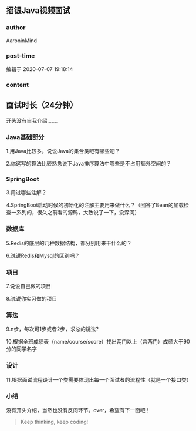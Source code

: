 ## 招银Java视频面试
### author 
AaroninMind
### post-time 

编辑于  2020-07-07 19:18:14
### content 
<div class="post-topic-des nc-post-content">
 <h2 id="面试时长（24分钟）">
  面试时长（24分钟）
 </h2>
 <p>
  开头没有自我介绍.......
 </p>
 <h3 id="java基础部分">
  Java基础部分
 </h3>
 <p>
  1.用Java比较多，说说Java的集合类吧有哪些吧？
 </p>
 <p>
  2.你这写的算法比较熟悉说下Java排序算法中哪些是不占用额外空间的？
 </p>
 <h3 id="springboot">
  SpringBoot
 </h3>
 <p>
  3.用过哪些注解？
 </p>
 <p>
  4.SpringBoot启动时候的初始化的注解主要用来做什么？（回答了Bean的加载检查一系列的，很久之前看的源码，大致说了一下，没深问）
 </p>
 <h3 id="数据库">
  数据库
 </h3>
 <p>
  5.Redis的底层的几种数据结构，都分别用来干什么的？
 </p>
 <p>
  6.说说Redis和Mysql的区别吧？
 </p>
 <h3 id="项目">
  项目
 </h3>
 <p>
  7.说说自己做的项目
 </p>
 <p>
  8.说说你实习做的项目
 </p>
 <h3 id="算法">
  算法
 </h3>
 <p>
  9.n步，每次可1步或者2步，求总的跳法?
 </p>
 <p>
  10.根据全班成绩表（name/course/score）找出两门以上（含两门）成绩大于90分的同学名字
 </p>
 <h3 id="设计">
  设计
 </h3>
 <p>
  11.根据面试流程设计一个类需要体现出每一个面试者的流程性（就是一个接口类）
 </p>
 <h3 id="小结">
  小结
 </h3>
 <p>
  没有开头介绍，当然也没有反问环节。over，希望有下一面吧！
 </p>
 <blockquote>
  <p>
   Keep thinking, keep coding!
  </p>
 </blockquote>
</div>
